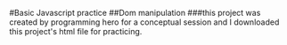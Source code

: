 #Basic Javascript practice
##Dom manipulation
###this project was created by programming hero for a conceptual session and I downloaded this project's html file for practicing.